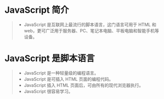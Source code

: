 # JavaScript 简介

> - JavaScript 是互联网上最流行的脚本语言，这门语言可用于 HTML 和 web，更可广泛用于服务器、PC、笔记本电脑、平板电脑和智能手机等设备。

# JavaScript 是脚本语言

> - JavaScript 是一种轻量级的编程语言。
> - JavaScript 是可插入 HTML 页面的编程代码。
> - JavaScript 插入 HTML 页面后，可由所有的现代浏览器执行。
> - JavaScript 很容易学习。
